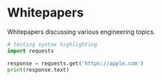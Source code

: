 # Whitepapers

Whitepapers discussing various engineering topics.

```python
# testing syntax highlighting
import requests

response = requests.get('https://apple.com')
print(response.text)
```